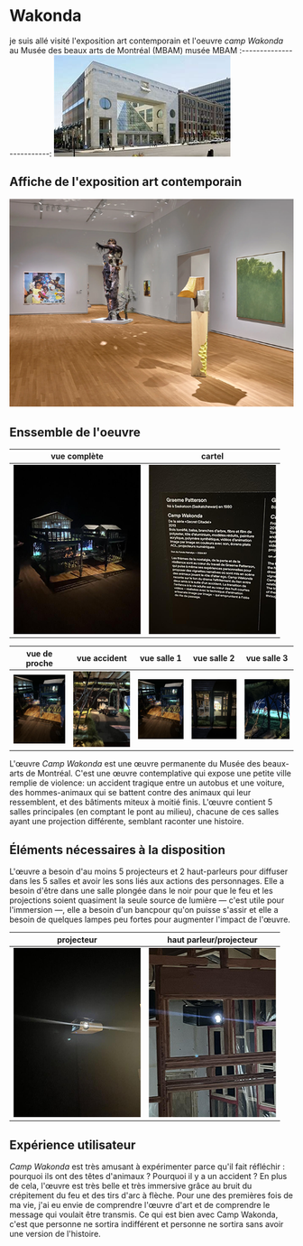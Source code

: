 # Wakonda

je suis allé visité l'exposition art contemporain et l'oeuvre *camp Wakonda* au Musée des beaux arts de Montréal (MBAM) 
musée MBAM
:-------------------------:
![photo](medias/musee_des_beau_art_MBAM.jfif)


## Affiche de l'exposition art contemporain

![photo](medias/art_comtemporain_MBAM.png)


## Enssemble de l'oeuvre

vue complète  |  cartel
:-------------------------:|:-------------------------:
![photo](medias/wakonda_enssemble_03.png)|![photo](medias/wakonda_cartel_01.png)

vue de proche |  vue accident |  vue salle 1 |  vue salle 2 |  vue salle 3
:-------------------------:|:-------------------------:|:-------------------------:|:-------------------------:|:-------------------------:
![photo](medias/wakonda_enssemble_proche.png)|![photo](medias/wakonda_accident_01.png)|![photo](medias/wakonda_enssemble_proche.png)|![photo](medias/wakonda_salle_01.png)|![photo](medias/wakonda_salle_02_02.png)||![photo](medias/wakonda_salle_01.png)|![photo](medias/wakonda_salle_03_01.png)

L'œuvre *Camp Wakonda* est une œuvre permanente du Musée des beaux-arts de Montréal. C'est une œuvre contemplative qui expose une petite ville remplie de violence: un accident tragique entre un autobus et une voiture, des hommes-animaux qui se battent contre des animaux qui leur ressemblent, et des bâtiments miteux à moitié finis. L'œuvre contient 5 salles principales (en comptant le pont au milieu), chacune de ces salles ayant une projection différente, semblant raconter une histoire.

## Éléments nécessaires à la disposition


L'œuvre a besoin d'au moins 5 projecteurs et 2 haut-parleurs pour diffuser dans les 5 salles et avoir les sons liés aux actions des personnages. Elle a besoin d'être dans une salle plongée dans le noir pour que le feu et les projections soient quasiment la seule source de lumière — c'est utile pour l'immersion —, elle a besoin d'un bancpour qu'on puisse s'assir et elle a besoin de quelques lampes peu fortes pour augmenter l'impact de l'œuvre.

projecteur  |  haut parleur/projecteur
:-------------------------:|:-------------------------:
![photo](medias/wakonda_projecteur_enssemble.png)|![photo](medias/wakonda_projecteur_haut_parleur_salle3.png)



## Expérience utilisateur

*Camp Wakonda* est très amusant à expérimenter parce qu'il fait réfléchir : pourquoi ils ont des têtes d'animaux ? Pourquoi il y a un accident ? En plus de cela, l'œuvre est très belle et très immersive grâce au bruit du crépitement du feu et des tirs d'arc à flèche. Pour une des premières fois de ma vie, j'ai eu envie de comprendre l'œuvre d'art et de comprendre le message qui voulait être transmis. Ce qui est bien avec Camp Wakonda, c'est que personne ne sortira indifférent et personne ne sortira sans avoir une version de l'histoire.

